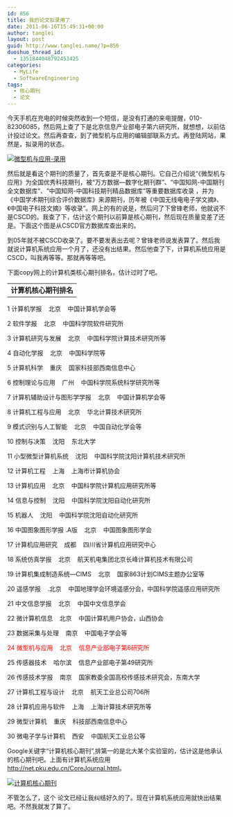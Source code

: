 ```yaml
---
id: 856
title: 我的论文拟录用了
date: 2011-06-16T15:49:31+00:00
author: tanglei
layout: post
guid: http://www.tanglei.name/?p=856
duoshuo_thread_id:
  - 1351844048792453425
categories:
  - MyLife
  - SoftwareEngineering
tags:
  - 核心期刊
  - 论文
---
```

今天手机在充电的时候突然收到一个短信，是没有打通的来电提醒，010-82306085，然后网上查了下是北京信息产业部电子第六研究所，就想想，以前估计投过论文。然后再查查，到了微型机与应用的编辑部联系方式。再登陆网站，果然是，拟录用的状态。

[<img class="aligncenter size-medium wp-image-857" title="micro-computer-and-its-applications-luyong" src="/wp-content/uploads/2011/06/micro-computer-and-its-applications-luyong-300x91.jpg" alt="微型机与应用-录用"  />](/wp-content/uploads/2011/06/micro-computer-and-its-applications-luyong.jpg)

然后就是看这个期刊的质量了，首先查是不是核心期刊。它自己介绍说“《微型机与应用》为全国优秀科技期刊，被“万方数据—数字化期刊群”、“中国知网-中国期刊全文数据库”、“中国知网-中国科技期刊精品数据库”等重要数据库收录 ，并为《中国学术期刊综合评价数据库》来源期刊，历年被《中国无线电电子学文摘》、《中国电子科技文摘》等收录”。网上的有的说是，然后问了下曾锋老师，他就说不是CSCD的。我查了下，估计这个期刊以前算是核心期刊，然后现在质量变差了还是。下面这个图是从CSCD官方数据库查出来的。

[<img class="aligncenter size-medium wp-image-858" title="CSCD-微型机与应用" src="/wp-content/uploads/2011/06/CSCD-微型机与应用-300x91.jpg" alt=""  />](/wp-content/uploads/2011/06/CSCD-微型机与应用.jpg)到05年就不被CSCD收录了。要不要发表出去呢？曾锋老师说发表算了。然后我就说计算机系统应用一个月了，还没有出结果。然后他查了下，计算机系统应用是CSCD，叫我再等等。那就再等等吧。

下面copy网上的计算机类核心期刊排名，估计过时了吧。

<table border="0" cellspacing="0" cellpadding="0" width="100%">
  <tr>
    <td>
      <strong>计算机核心期刊排名</strong>
    </td>
  </tr>
</table>

1 计算机学报    北京    中国计算机学会等

<div>
  <p>
    2 软件学报    北京    中国科学院软件研究所
  </p>
  
  <p>
    3 计算机研究与发展    北京    中国科学院计算技术研究所等
  </p>
  
  <p>
    4 自动化学报    北京    中国科学院等
  </p>
  
  <p>
    5 计算机科学    重庆    国家科技部西南信息中心
  </p>
  
  <p>
    6 控制理论与应用    广州    中国科学院系统科学研究所等
  </p>
  
  <p>
    7 计算机辅助设计与图形学学报    北京    中国计算机学会等
  </p>
  
  <p>
    8 计算机工程与应用    北京    华北计算技术研究所
  </p>
  
  <p>
    9 模式识别与人工智能    北京    中国自动化学会等
  </p>
  
  <p>
    10 控制与决策    沈阳    东北大学
  </p>
  
  <p>
    11 小型微型计算机系统    沈阳    中国科学院沈阳计算机技术研究所
  </p>
  
  <p>
    12 计算机工程    上海    上海市计算机协会
  </p>
  
  <p>
    13 计算机应用    北京    中国科学院计算机应用研究所等
  </p>
  
  <p>
    14 信息与控制    沈阳    中国科学院沈阳自动化研究所
  </p>
  
  <p>
    15 机器人    沈阳    中国科学院沈阳自动化研究所
  </p>
  
  <p>
    16 中国图象图形学报 .A版    北京    中国图象图形学会
  </p>
  
  <p>
    17 计算机应用研究    成都    四川省计算机应用研究中心
  </p>
  
  <p>
    18 系统仿真学报    北京    航天机电集团北京长峰计算机技术有限公司
  </p>
  
  <p>
    19 计算机集成制造系统—CIMS    北京    国家863计划CIMS主题办公室等
  </p>
  
  <p>
    20 遥感学报    .北京    中国地理学会环境遥感分会，中国科学院遥感应用研究所
  </p>
  
  <p>
    21 中文信息学报    北京    中国中文信息学会
  </p>
  
  <p>
    22 微计算机信息    北京    中国计算机用户协会，山西协会
  </p>
  
  <p>
    23 数据采集与处理    南京    中国电子学会等
  </p>
  
  <p>
    <span style="color: #ff0000;">24 微型机与应用    北京    信息产业部电子第6研究所</span>
  </p>
  
  <p>
    25 传感器技术    哈尔滨    信息产业部电子第49研究所
  </p>
  
  <p>
    26 传感技术学报    南京    国家教委全国高校传感技术研究会，东南大学
  </p>
  
  <p>
    27 计算机工程与设计    北京    航天工业总公司706所
  </p>
  
  <p>
    28 计算机应用与软件    上海    上海计算技术研究所等
  </p>
  
  <p>
    29 微型计算机    重庆    科技部西南信息中心
  </p>
  
  <p>
    30 微电子学与计算机    西安    中国航天工业总公等
  </p>
</div>

Google关键字“计算机核心期刊”,排第一的是北大某个实验室的，估计这是他承认的核心期刊吧。上面有计算机系统应用<http://net.pku.edu.cn/CoreJournal.html>。
  
<a href="http://s1123.photobucket.com/albums/l549/tl3shi/?action=view&current=QQ201111172006481.jpg" target="_blank"><img src="http://i1123.photobucket.com/albums/l549/tl3shi/QQ201111172006481.jpg" border="0" alt="&#35745;&#31639;&#26426;&#26680;&#24515;&#26399;&#21002;" /></a>

不管怎么了，这个 论文已经让我纠结好久的了。现在计算机系统应用就快出结果吧。不然我就发了算了。
